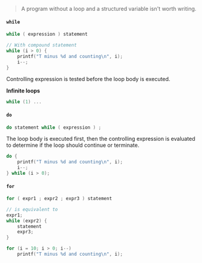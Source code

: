 > A program without a loop and a structured variable isn't worth writing.

#### `while`
```c
while ( expression ) statement
```

```c
// With compound statement
while (i > 0) {
	printf("T minus %d and counting\n", i);
	i--;
}
```
Controlling expression is tested before the loop body is executed.

**Infinite loops**
```c
while (1) ...
```

#### `do`
```c
do statement while ( expression ) ;
```
The loop body is executed first, then the controlling expression is evaluated to determine if the loop should continue or terminate.

```c
do {
	printf("T minus %d and counting\n", i);
	i--;
} while (i > 0);
```

#### `for`
```c
for ( expr1 ; expr2 ; expr3 ) statement
```

```c
// is equivalent to
expr1;
while (expr2) {
	statement
	expr3;
}
```

```c
for (i = 10; i > 0; i--)
	printf("T minus %d and counting\n", i);
```
